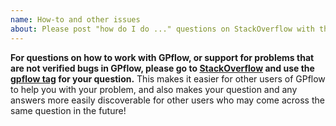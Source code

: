 ```yaml
---
name: How-to and other issues
about: Please post "how do I do ..." questions on StackOverflow with the `gpflow` tag.
---
```


**For questions on how to work with GPflow, or support for problems that are not verified bugs in GPflow, please go to [StackOverflow](https://stackoverflow.com/questions/tagged/tensorflow) and use the [gpflow tag](https://stackoverflow.com/questions/tagged/gpflow) for your question.** This makes it easier for other users of GPflow to help you with your problem, and also makes your question and any answers more easily discoverable for other users who may come across the same question in the future!

